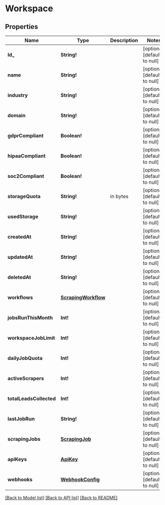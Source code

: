 # Workspace

## Properties
Name | Type | Description | Notes
------------ | ------------- | ------------- | -------------
**Id_** | **String!** |  | [optional] [default to null]
**name** | **String!** |  | [optional] [default to null]
**industry** | **String!** |  | [optional] [default to null]
**domain** | **String!** |  | [optional] [default to null]
**gdprCompliant** | **Boolean!** |  | [optional] [default to null]
**hipaaCompliant** | **Boolean!** |  | [optional] [default to null]
**soc2Compliant** | **Boolean!** |  | [optional] [default to null]
**storageQuota** | **String!** | in bytes | [optional] [default to null]
**usedStorage** | **String!** |  | [optional] [default to null]
**createdAt** | **String!** |  | [optional] [default to null]
**updatedAt** | **String!** |  | [optional] [default to null]
**deletedAt** | **String!** |  | [optional] [default to null]
**workflows** | [**ScrapingWorkflow**](ScrapingWorkflow.md) |  | [optional] [default to null]
**jobsRunThisMonth** | **Int!** |  | [optional] [default to null]
**workspaceJobLimit** | **Int!** |  | [optional] [default to null]
**dailyJobQuota** | **Int!** |  | [optional] [default to null]
**activeScrapers** | **Int!** |  | [optional] [default to null]
**totalLeadsCollected** | **Int!** |  | [optional] [default to null]
**lastJobRun** | **String!** |  | [optional] [default to null]
**scrapingJobs** | [**ScrapingJob**](ScrapingJob.md) |  | [optional] [default to null]
**apiKeys** | [**ApiKey**](APIKey.md) |  | [optional] [default to null]
**webhooks** | [**WebhookConfig**](WebhookConfig.md) |  | [optional] [default to null]

[[Back to Model list]](../README.md#documentation-for-models) [[Back to API list]](../README.md#documentation-for-api-endpoints) [[Back to README]](../README.md)


